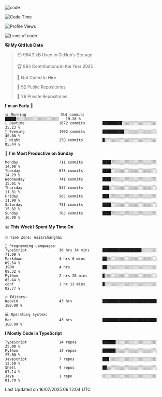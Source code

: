 
<!--
**liuyaanng/liuyaanng** is a ✨ _special_ ✨ repository because its `README.md` (this file) appears on your GitHub profile.

Here are some ideas to get you started:

- 🔭 I’m currently working on ...
- 🌱 I’m currently learning ...
- 👯 I’m looking to collaborate on ...
- 🤔 I’m looking for help with ...
- 💬 Ask me about ...
- 📫 How to reach me: ...
- 😄 Pronouns: ...
- ⚡ Fun fact: ...
-->


![code](https://cdn.jsdelivr.net/gh/liuyaanng/liuyaanng@1.0/code.gif) 

<!--START_SECTION:waka-->
![Code Time](http://img.shields.io/badge/Code%20Time-1%2C671%20hrs%2032%20mins-blue)

![Profile Views](http://img.shields.io/badge/Profile%20Views-0-blue)

![Lines of code](https://img.shields.io/badge/From%20Hello%20World%20I%27ve%20Written-25.9%20million%20lines%20of%20code-blue)

**🐱 My GitHub Data** 

> 📦 984.3 kB Used in GitHub's Storage 
 > 
> 🏆 893 Contributions in the Year 2025
 > 
> 🚫 Not Opted to Hire
 > 
> 📜 52 Public Repositories 
 > 
> 🔑 29 Private Repositories 
 > 
**I'm an Early 🐤** 

```text
🌞 Morning                914 commits         █████░░░░░░░░░░░░░░░░░░░░   19.26 % 
🌆 Daytime                1672 commits        █████████░░░░░░░░░░░░░░░░   35.23 % 
🌃 Evening                1902 commits        ██████████░░░░░░░░░░░░░░░   40.08 % 
🌙 Night                  258 commits         █░░░░░░░░░░░░░░░░░░░░░░░░   05.44 % 
```
📅 **I'm Most Productive on Sunday** 

```text
Monday                   711 commits         ████░░░░░░░░░░░░░░░░░░░░░   14.98 % 
Tuesday                  678 commits         ████░░░░░░░░░░░░░░░░░░░░░   14.29 % 
Wednesday                741 commits         ████░░░░░░░░░░░░░░░░░░░░░   15.61 % 
Thursday                 537 commits         ███░░░░░░░░░░░░░░░░░░░░░░   11.31 % 
Friday                   565 commits         ███░░░░░░░░░░░░░░░░░░░░░░   11.90 % 
Saturday                 751 commits         ████░░░░░░░░░░░░░░░░░░░░░   15.82 % 
Sunday                   763 commits         ████░░░░░░░░░░░░░░░░░░░░░   16.08 % 
```


📊 **This Week I Spent My Time On** 

```text
🕑︎ Time Zone: Asia/Shanghai

💬 Programming Languages: 
TypeScript               30 hrs 34 mins      ██████████████████░░░░░░░   71.09 % 
Markdown                 4 hrs 6 mins        ██░░░░░░░░░░░░░░░░░░░░░░░   09.54 % 
JSON                     4 hrs               ██░░░░░░░░░░░░░░░░░░░░░░░   09.32 % 
Python                   2 hrs 20 mins       █░░░░░░░░░░░░░░░░░░░░░░░░   05.44 % 
conf                     1 hr 11 mins        █░░░░░░░░░░░░░░░░░░░░░░░░   02.77 % 

🔥 Editors: 
Neovim                   43 hrs              █████████████████████████   100.00 % 

💻 Operating System: 
Mac                      43 hrs              █████████████████████████   100.00 % 
```

**I Mostly Code in TypeScript** 

```text
TypeScript               14 repos            ██████░░░░░░░░░░░░░░░░░░░   25.00 % 
Python                   14 repos            ██████░░░░░░░░░░░░░░░░░░░   25.00 % 
JavaScript               7 repos             ███░░░░░░░░░░░░░░░░░░░░░░   12.50 % 
Shell                    4 repos             ██░░░░░░░░░░░░░░░░░░░░░░░   07.14 % 
Java                     1 repo              ░░░░░░░░░░░░░░░░░░░░░░░░░   01.79 % 
```




 Last Updated on 16/07/2025 06:12:04 UTC
<!--END_SECTION:waka-->

